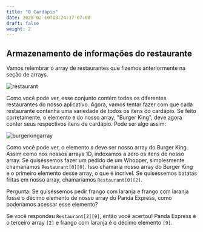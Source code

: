 ```yaml
---
title: "O Cardápio"
date: 2020-02-10T13:24:17-07:00
draft: false
weight: 2
---
```


## Armazenamento de informações do restaurante

Vamos relembrar o array de restaurantes que fizemos anteriormente na seção de arrays.

![restaurant](../../arrays/img/array2.png)

Como você pode ver, esse conjunto contém todos os diferentes restaurantes do nosso aplicativo. Agora, vamos tentar fazer com que cada restaurante contenha uma variedade de todos os itens do cardápio. Se feito corretamente, o elemento `0` do nosso array, "Burger King", deve agora conter seus respectivos itens de cardápio. Pode ser algo assim:

![burgerkingarray](../img/2darray2.png)

Como você pode ver, o elemento `0` deve ser nosso array do Burger King. Assim como nos nossos arrays 1D, indexamos a zero os itens de nosso array. Se quiséssemos fazer um pedido de um Whopper, simplesmente chamaríamos `Restaurant[0][0]`. Isso chamaria nosso array do Burger King e o primeiro elemento desse array, o que é incrível. Se quiséssemos batatas fritas em nosso array, chamaríamos `Restaurant[0][2]`.

Pergunta: Se quiséssemos pedir frango com laranja e frango com laranja fosse o décimo elemento de nosso array do Panda Express, como poderíamos acessar esse elemento?

Se você respondeu `Restaurant[2][9]`, então você acertou! Panda Express é o terceiro array `[2]` e frango com laranja é o décimo elemento `[9]`.
